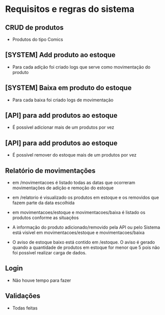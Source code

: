 # Requisitos e regras do sistema

## CRUD de produtos 
- Produtos do tipo Comics

## [SYSTEM] Add produto ao estoque
- Para cada adição foi criado logs que serve como movimentação do produto

## [SYSTEM] Baixa em produto do estoque
- Para cada baixa foi criado logs de movimentação

## [API] para add produtos ao estoque
- É possível adicionar mais de um produtos por vez

## [API] para add produtos ao estoque
- É possível remover do estoque mais de um produtos por vez

## Relatório de movimentações
- em /movimentacoes é listado todas as datas que ocorreram movimentações de adição e remoção do estoque

- em /relatorio é visualizado os produtos em estoque e os removidos que fazem parte da data escolhida

- em movimentacoes/estoque e movimentacoes/baixa é listado os produtos conforme as situaçẽos

- A informação do produto adicionado/removido pela API ou pelo Sistema está visível em movimentacoes/estoque e movimentacoes/baixa

- O aviso de estoque baixo está contido em /estoque. O aviso é gerado quando a quantidade de produtos em estoque for menor que 5 pois não foi possível realizar carga de dados.

## Login
- Não houve tempo para fazer

## Validações
- Todas feitas
